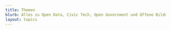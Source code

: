 ```yaml
---
title: Themen
blurb: Alles zu Open Data, Civic Tech, Open Government und Offene Bildung
layout: topics
---
```

